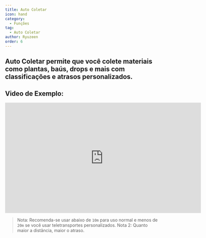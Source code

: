 ```yaml
---
title: Auto Coletar
icon: hand
category:
  - Funções
tag:
  - Auto Coletar
author: Ryuzeen
order: 6
---
```


## Auto Coletar permite que você colete materiais como plantas, baús, drops e mais com classificações e atrasos personalizados.

## Video de Exemplo:

<div class="iframe-container"><iframe width="640" height="360" src="https://www.youtube.com/embed/wUyI2XO_Z4E?list=PL5eI1Tb64p56g27qfYk7VuFTz4FK6YrKa" title="Korepi - Auto Loot" frameborder="0" allow="accelerometer; autoplay; clipboard-write; encrypted-media; gyroscope; picture-in-picture; web-share" allowfullscreen></iframe></div>

> Nota: Recomenda-se usar abaixo de `10m` para uso normal e menos de `20m` se você usar teletransportes personalizados.
> Nota 2: Quanto maior a distância, maior o atraso.
